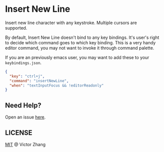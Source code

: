 # Insert New Line

Insert new line character with any keystroke. Multiple cursors are supported.

By default, Insert New Line doesn't bind to any key bindings. It's user's right
to decide which command goes to which key binding. This is a very handy editor
command, you may not want to invoke it through command palette.

If you are an previously emacs user, you may want to add these to your
`keybindings.json`.

```json
{
  "key": "ctrl+j",
  "command": "insertNewLine",
  "when": "textInputFocus && !editorReadonly"
}
```

## Need Help?

Open an issue [here](https://github.com/zhangkaiyulw/insert-new-line/issues).

## LICENSE

[MIT](https://github.com/zhangkaiyulw/insert-new-line/blob/master/LICENSE) @ Victor Zhang

